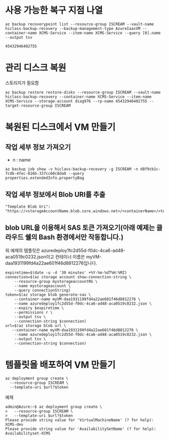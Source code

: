 # 사용 가능한 복구 지점 나열
```
az backup recoverypoint list --resource-group ISCREAM --vault-name hiclass-backup-recovery --backup-management-type AzureIaasVM --container-name XCMS-Service --item-name XCMS-Service --query [0].name --output tsv

45432946402755
```

# 관리 디스크 복원
스토리지가 필요함
```
az backup restore restore-disks --resource-group ISCREAM --vault-name hiclass-backup-recovery --container-name XCMS-Service --item-name XCMS-Service --storage-account diag976 --rp-name 45432946402755 --target-resource-group ISCREAM
```

# 복원된 디스크에서 VM 만들기
## 작업 세부 정보 가져오기
- n : name
```
az backup job show -v hiclass-backup-recovery -g ISCREAM -n d8f9cb1c-7cdb-4fec-816b-337cc60c8da0 --query properties.extendedInfo.propertyBag
```

## 작업 세부 정보에서 Blob URI를 추출
```
"Template Blob Uri": "https://<storageAccountName.blob.core.windows.net>/<containerName>/<templateName>"
```

## blob URL을 이용해서 SAS 토큰 가져오기(아래 예제는 클라우드 쉘의 Bash 환경에서만 작동합니다.)
위 예제의 템플릿은 azuredeploy1fc2d55d-f0dc-4ca6-ad48-aca0519c0232.json이고 컨테이너 이름은 myVM-daa1931199fd4a22ae601f46d8812276입니다.
```
expiretime=$(date -u -d '30 minutes' +%Y-%m-%dT%H:%MZ)
connection=$(az storage account show-connection-string \
    --resource-group mystorageaccountRG \
    --name mystorageaccount \
    --query connectionString)
token=$(az storage blob generate-sas \
    --container-name myVM-daa1931199fd4a22ae601f46d8812276 \
    --name azuredeploy1fc2d55d-f0dc-4ca6-ad48-aca0519c0232.json \
    --expiry $expiretime \
    --permissions r \
    --output tsv \
    --connection-string $connection)
url=$(az storage blob url \
   --container-name myVM-daa1931199fd4a22ae601f46d8812276 \
    --name azuredeploy1fc2d55d-f0dc-4ca6-ad48-aca0519c0232.json \
    --output tsv \
    --connection-string $connection)
```

# 템플릿을 배포하여 VM 만들기
```
az deployment group create \
  --resource-group ISCREAM \
  --template-uri $url?$token
```

예제
```
admin@Azure:~$ az deployment group create \
>   --resource-group ISCREAM \
>   --template-uri $url?$token
Please provide string value for 'VirtualMachineName' (? for help): XCMS-dev
Please provide string value for 'AvailabilitySetName' (? for help): Availabilityset-XCMS
```